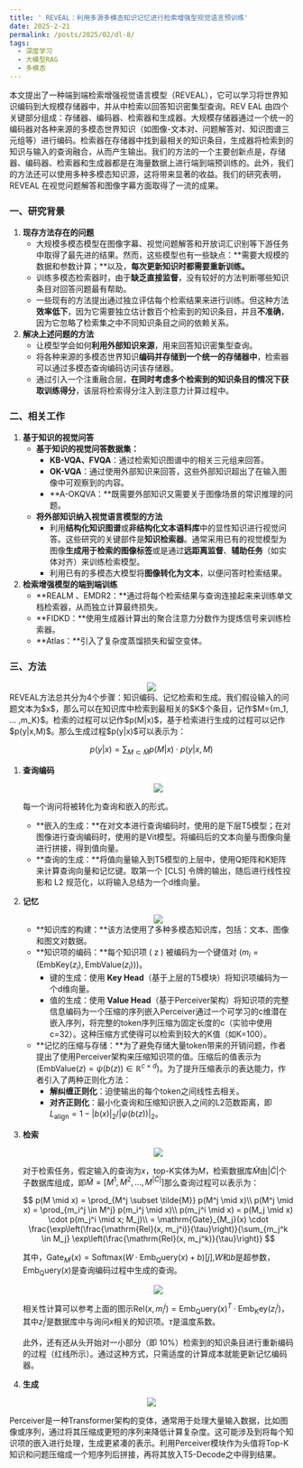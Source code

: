 ```yaml
---
title: ' REVEAL：利用多源多模态知识记忆进行检索增强型视觉语言预训练'
date: 2025-2-21
permalink: /posts/2025/02/dl-8/
tags:
  - 深度学习
  - 大模型RAG
  - 多模态
---
```

本文提出了一种端到端检索增强视觉语言模型（REVEAL），它可以学习将世界知识编码到大规模存储器中，并从中检索以回答知识密集型查询。REV EAL 由四个关键部分组成：存储器、编码器、检索器和生成器。大规模存储器通过一个统一的编码器对各种来源的多模态世界知识（如图像-文本对、问题解答对、知识图谱三元组等）进行编码。检索器在存储器中找到最相关的知识条目，生成器将检索到的知识与输入的查询融合，从而产生输出。我们的方法的一个主要创新点是，存储器、编码器、检索器和生成器都是在海量数据上进行端到端预训练的。此外，我们的方法还可以使用多种多模态知识源，这将带来显著的收益。我们的研究表明，REVEAL 在视觉问题解答和图像字幕方面取得了一流的成果。

### 一、研究背景 ###

1. **现存方法存在的问题**
   - 大规模多模态模型在图像字幕、视觉问题解答和开放词汇识别等下游任务中取得了最先进的结果。然而，这些模型也有一些缺点：**需要大规模的数据和参数计算；**以及，**每次更新知识时都需要重新训练。**
   - 训练多模态检索器时，由于**缺乏直接监督**，没有较好的方法判断哪些知识条目对回答问题最有帮助。
   - 一些现有的方法提出通过独立评估每个检索结果来进行训练。但这种方法**效率低下**，因为它需要独立估计数百个检索到的知识条目，并且**不准确**，因为它忽略了检索集之中不同知识条目之间的依赖关系。
2. **解决上述问题的方法**
   - 让模型学会如何**利用外部知识来源**，用来回答知识密集型查询。
   - 将各种来源的多模态世界知识**编码并存储到一个统一的存储器中**，检索器可以通过多模态查询编码访问该存储器。
   - 通过引入一个注重融合层，**在同时考虑多个检索到的知识条目的情况下获取训练得分**，该层将检索得分注入到注意力计算过程中。

### 二、相关工作 ###

1. **基于知识的视觉问答**
   - **基于知识的视觉问答数据集：**
     - **KB-VQA、FVQA**：通过检索知识图谱中的相关三元组来回答。
     - **OK-VQA**：通过使用外部知识来回答，这些外部知识超出了在输入图像中可观察到的内容。
     - **A-OKQVA：**既需要外部知识又需要关于图像场景的常识推理的问题。
   - **将外部知识纳入视觉语言模型的方法**
     - 利用**结构化知识图谱**或**非结构化文本语料库**中的显性知识进行视觉问答。这些研究的关键部件是**知识检索器**。通常采用已有的视觉模型为图像**生成用于检索的图像标签**或是通过**远距离监督**、**辅助任务**（如实体对齐）来训练检索模型。
     - 利用已有的多模态大模型将**图像转化为文本**，以便问答时检索结果。
2. **检索增强模型的端到端训练**
   - **REALM 、EMDR2：**通过将每个检索结果与查询连接起来来训练单文档检索器，从而独立计算最终损失。
   - **FIDKD：**使用生成器计算出的聚合注意力分数作为提炼信号来训练检索器。
   - **Atlas：**引入了复杂度蒸馏损失和留空变体。

### 三、方法 ###
<div align=center><img src="../images/picture/PEVEAL/5.png"/></div>
REVEAL方法总共分为4个步骤：知识编码、记忆检索和生成。我们假设输入的问题文本为$x$，那么可以在知识库中检索到最相关的$K$个条目，记作$M={m_1, … ,m_K}$。检索的过程可以记作$p(M|x)$，基于检索进行生成的过程可以记作$p(y|x,M)$。那么生成过程$p(y|x)$可以表示为：

$$
p(y|x) = \sum_{M \subset \tilde{M}} p(M | x) \cdot p(y | x, M)
$$

1. **查询编码**

   <div align=center><img src="../images/picture/PEVEAL/1.png"/></div>

   每一个询问将被转化为查询和嵌入的形式。

   - **嵌入的生成：**在对文本进行查询编码时，使用的是下层T5模型；在对图像进行查询编码时，使用的是Vit模型。将编码后的文本向量与图像向量进行拼接，得到值向量。
   - **查询的生成：**将值向量输入到T5模型的上层中，使用Q矩阵和K矩阵来计算查询向量和记忆键。取第一个 [CLS] 令牌的输出，随后进行线性投影和 L2 规范化，以将输入总结为一个d维向量。

2. **记忆**

   <div align=center><img src="../images/picture/PEVEAL/2.png"/></div>

   - **知识库的构建：**该方法使用了多种多模态知识库，包括：文本、图像和图文对数据。
   - **知识项的编码：**每个知识项 ( z ) 被编码为一个键值对 $( m_i = (\text{EmbKey}(z_i), \text{EmbValue}(z_i)) )$。
     - 键的生成：使用 **Key Head**（基于上层的T5模块）将知识项编码为一个d维向量。
     - 值的生成：使用 **Value Head**（基于Perceiver架构）将知识项的完整信息编码为一个压缩的序列嵌入Perceiver通过一个可学习的c维潜在嵌入序列，将完整的token序列压缩为固定长度的c（实验中使用c=32）。这种压缩方式使得可以检索到较大的K值（如K=100）。
   - **记忆的压缩与存储：**为了避免存储大量token带来的开销问题，作者提出了使用Perceiver架构来压缩知识项的值。压缩后的值表示为 $( \text{EmbValue}(z) = \psi(b(z)) \in \mathbb{R}^{c \times d} )$。为了提升压缩表示的表达能力，作者引入了两种正则化方法：
     - **解纠缠正则化**：迫使输出的每个token之间线性去相关。
     - **对齐正则化**：最小化查询和压缩知识嵌入之间的L2范数距离，即$L_{\text{align}} = 1 - {| b(x) |_2} / {| \psi(b(z)) |_2}$。

   

3. **检索**

   <div align=center><img src="../images/picture/PEVEAL/3.png"/></div>

   对于检索任务，假定输入的查询为$x$，top-K实体为$M$，检索数据库$\tilde{M}$由$|\tilde{C}|$个子数据库组成，即$\tilde{M} = [M^1,M^2,...,M^{|\tilde{C}|}]$那么查询过程可以表示为：

   $$
   p(M \mid x) = \prod_{M^j \subset \tilde{M}} p(M^j \mid x)\\
   p(M^j \mid x) = \prod_{m_i^j \in M^j} p(m_i^j \mid x)\\
   p(m_j^i \mid x) = p(M_j \mid x) \cdot p(m_j^i \mid x; M_j)\\
   = \mathrm{Gate}_{M_j}(x) \cdot \frac{\exp\left(\frac{\mathrm{Rel}(x, m_j^i)}{\tau}\right)}{\sum_{m_j^k \in M_j} \exp\left(\frac{\mathrm{Rel}(x, m_j^k)}{\tau}\right)}
   $$

   其中，$\mathrm{Gate}_{M^j}(x) = \mathrm{Softmax}\Big(W \cdot \mathrm{Emb_Query}(x) + b\Big)[j]$,$W$和$b$是超参数，$\mathrm{Emb_Query}(x)$是查询编码过程中生成的查询。

   <div align=center><img src="../images/picture/PEVEAL/6.png"/></div>

   相关性计算可以参考上面的图示$\mathrm{Rel}(x, m_i^j)=\mathrm{Emb_Query}(x)^T·\mathrm{Emb_Key}(z_i^j)$，其中$z_i^j$是数据库中与询问$x$相关的知识项。$\tau$是温度系数。

   此外，还有还从头开始对一小部分（即 10%）检索到的知识条目进行重新编码的过程（红线所示）。通过这种方式，只需适度的计算成本就能更新记忆编码器。

4. **生成**

<div align=center><img src="../images/picture/PEVEAL/4.png"/></div>

   Perceiver是一种Transformer架构的变体，通常用于处理大量输入数据，比如图像或序列，通过将其压缩成更短的序列来降低计算复杂度。这可能涉及到将每个知识项的嵌入进行处理，生成更紧凑的表示。利用Perceiver模块作为头值将Top-K知识和问题压缩成一个短序列后拼接，再将其放入T5-Decode之中得到结果。
